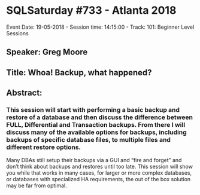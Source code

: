 # SQLSaturday #733 - Atlanta 2018
Event Date: 19-05-2018 - Session time: 14:15:00 - Track: 101: Beginner Level Sessions
## Speaker: Greg Moore
## Title: Whoa! Backup, what happened?
## Abstract:
### This session will start with performing a basic backup and restore of a database and then discuss the difference between FULL, Differential and Transaction backups. From there I will discuss many of the available options for backups, including backups of specific database files, to multiple files and different restore options.

Many DBAs still setup their backups via a GUI and “fire and forget” and don’t think about backups and restores until too late. This session will show you while that works in many cases, for larger or more complex databases, or databases with specialized HA requirements, the out of the box solution may be far from optimal.
